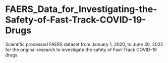 # FAERS_Data_for_Investigating-the-Safety-of-Fast-Track-COVID-19-Drugs
Scientific processed FAERS dataset from January 1, 2020, to June 30, 2022 for the original research to investigate the safety of Fast-Track COVID-19 drugs
